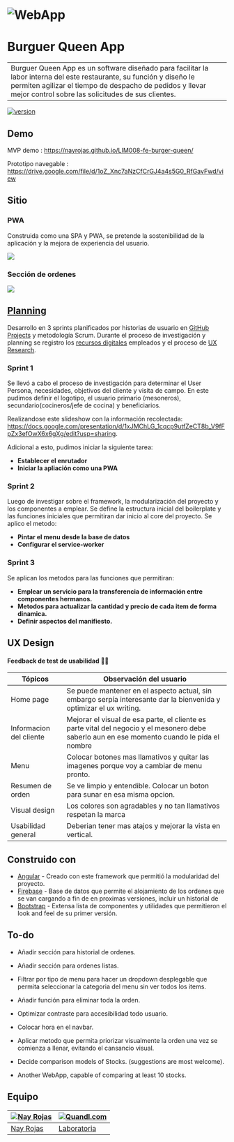 # ![WebApp](https://i.ibb.co/VqsWbmp/b1.png)
# Burguer Queen App
<table>
<tr>
<td>
  Burguer Queen App es un software diseñado para facilitar la labor interna del este restaurante, su función y diseño le permiten agilizar el tiempo de despacho de pedidos y llevar mejor control sobre las solicitudes de sus clientes. 
</td>
</tr>
</table>

[![version](https://img.shields.io/badge/version-0.1-orange.svg)](https://github.com/NayRojas/LIM008-fe-burger-queen)

## Demo
MVP demo :  https://nayrojas.github.io/LIM008-fe-burger-queen/

Prototipo navegable :  https://drive.google.com/file/d/1oZ_Xnc7aNzCfCrGJ4a4s5G0_RfGavFwd/view


## Sitio

### PWA
Construida como una SPA y PWA, se pretende la sostenibilidad de la aplicación y la mejora de experiencia del usuario.

![](https://i.ibb.co/88MYfLs/image.png)

### Sección de ordenes
![](https://i.ibb.co/Vg81Wb7/image.png)


## [Planning](https://github.com/NayRojas/LIM008-fe-burger-queen/projects/)

Desarrollo en 3 sprints planificados por historias de usuario en [GitHub Projects](https://github.com/NayRojas/LIM008-fe-burger-queen/projects/1) y metodología Scrum. Durante el proceso de investigación y planning se registro los [recursos digitales](https://docs.google.com/spreadsheets/d/1AVItew-iK7P0xKLuxUH2_RE7SyqOIbIeJ222PpN1AXY/edit#gid=1130921957) empleados y el proceso de [UX Research](https://docs.google.com/presentation/d/1xJMChLG_1cqcp9utfZeCT8b_V9fFpZx3efOwX6x6gXg/edit?usp=sharing).

### Sprint 1

Se llevó a cabo el proceso de investigación para determinar el User Persona, necesidades, objetivos del cliente y visita de campo. En este pudimos definir el logotipo, el usuario primario (mesoneros), secundario(cocineros/jefe de cocina) y beneficiarios.

Realizandose este slideshow con la información recolectada: https://docs.google.com/presentation/d/1xJMChLG_1cqcp9utfZeCT8b_V9fFpZx3efOwX6x6gXg/edit?usp=sharing.

Adicional a esto, pudimos iniciar la siguiente tarea:
 - **Establecer el enrutador**
- **Iniciar la apliación como una PWA**



### Sprint 2

Luego de investigar sobre el framework, la modularización del proyecto y los componentes a emplear. Se define la estructura inicial del boilerplate y las funciones iniciales que permitiran dar inicio al core del proyecto. Se aplico el metodo: 
 - **Pintar el menu desde la base de datos**
 - **Configurar el service-worker**

### Sprint 3

Se aplican los metodos para las funciones que permitiran: 

- **Emplear un servicio para la transferencia de información entre componentes hermanos.**
- **Metodos para actualizar la cantidad y precio de cada item de forma dinamica.**
- **Definir aspectos del manifiesto.**


## UX Design 

#### Feedback de test de usabilidad 🙎🙍

Tópicos | Observación del usuario
------------ | -------------
Home page | Se puede mantener en el aspecto actual, sin embargo serpía interesante dar la bienvenida y optimizar el ux writing.
Informacion del cliente | Mejorar el visual de esa parte, el cliente es parte vital del negocio y el mesonero debe saberlo aun en ese momento cuando le pida el nombre
Menu | Colocar botones mas llamativos y quitar las imagenes porque voy a cambiar de menu pronto. 
Resumen de orden | Se ve limpio y entendible. Colocar un boton para sunar en esa misma opcion. 
Visual design | Los colores son agradables y no tan llamativos respetan la marca
Usabilidad general  | Deberian tener mas atajos y mejorar la vista en vertical.

## Construido con 

- [Angular](https://angular.io/) - Creado con este framework que permitió la modularidad del proyecto.
- [Firebase](https://developers.google.com/chart/interactive/docs/quick_start) - Base de datos que permite el alojamiento de los ordenes que se van cargando a fin de en proximas versiones, incluir un historial de
- [Bootstrap](http://getbootstrap.com/) - Extensa lista de componentes y utilidades que permitieron el look and feel de su primer versión. 


## To-do
- Añadir sección para historial de ordenes.
- Añadir sección para ordenes listas.
- Filtrar por tipo de menu para hacer un dropdown desplegable que permita seleccionar la categoria del menu sin ver todos los items.
- Añadir función para eliminar toda la orden.
- Optimizar contraste para accesibilidad todo usuario.
- Colocar hora en el navbar.
- Aplicar metodo que permita priorizar visualmente la orden una vez se comienza a llenar, evitando el cansancio visual. 



- Decide comparison models of Stocks. (suggestions are most welcome).
- Another WebApp, capable of comparing at least 10 stocks.

## Equipo

[![Nay Rojas](https://i.ibb.co/RgZVtCr/image.png)](https://github.com/iharsh234)  | [![Quandl.com](https://i.ibb.co/71FHKvt/image.png[/img][/url])](https://www.quandl.com/)
---|---
[Nay Rojas ](https://github.com/NayRojas) |[Laboratoria](https://github.com/Laboratoria)

